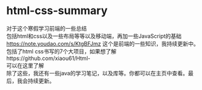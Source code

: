 # html-css-summary
对于这个寒假学习前端的一些总结<br>
包括html和css以及一些布局等等以及移动端，再加一些JavaScript的基础
<br>
https://note.youdao.com/s/KtgBFJmz
这个是前端的一些知识，我持续更新中。包括了html css书写的7个大项目，如果想了解https://github.com/xiaou61/Html- <br>可以在这里了解
<br>
除了这些，我还有一些java的学习笔记，以及库等。你都可以在主页中查看。最后，我会持续更新。
